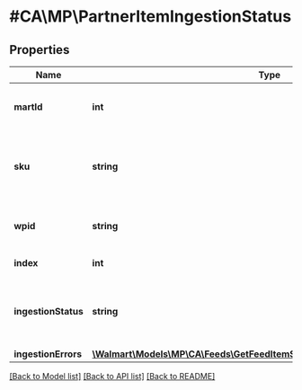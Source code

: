 # #CA\MP\PartnerItemIngestionStatus

## Properties

Name | Type | Description | Notes
------------ | ------------- | ------------- | -------------
**martId** | **int** | Mart ID that a user or seller uses for a marketplace | [optional]
**sku** | **string** | An arbitrary alphanumeric unique ID, seller-specified, identifying each item. | [optional]
**wpid** | **string** | An alphanumeric product ID, generated by Walmart | [optional]
**index** | **int** | index of items in the feed | [optional]
**ingestionStatus** | **string** | Can be one of the following: DATA_ERROR, SYSTEM_ERROR, TIMEOUT_ERROR, or INPROGRESS |
**ingestionErrors** | [**\Walmart\Models\MP\CA\Feeds\GetFeedItemStatus200ResponseIngestionErrors**](GetFeedItemStatus200ResponseIngestionErrors.md) |  | [optional]


[[Back to Model list]](../) [[Back to API list]](../../Api/CA/MP) [[Back to README]](../../README.md)

